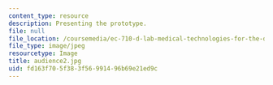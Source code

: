 ```yaml
---
content_type: resource
description: Presenting the prototype.
file: null
file_location: /coursemedia/ec-710-d-lab-medical-technologies-for-the-developing-world-spring-2010/fd163f705f383f56991496b69e21ed9c_audience2.jpg
file_type: image/jpeg
resourcetype: Image
title: audience2.jpg
uid: fd163f70-5f38-3f56-9914-96b69e21ed9c
---
```

